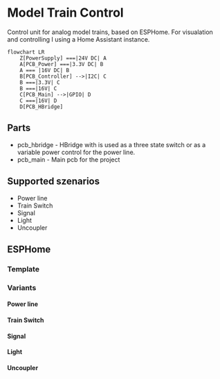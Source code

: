 # Model Train Control

Control unit for analog model trains, based on ESPHome. For visualation and controlling I using a Home Assistant instance.

```mermaid
flowchart LR
    Z[PowerSupply] ===|24V DC| A
    A[PCB_Power] ===|3.3V DC| B
    A === |16V DC| B
    B[PCB_Controller] -->|I2C| C
    B ===|3.3V| C
    B ===|16V| C
    C[PCB_Main] -->|GPIO| D
    C ===|16V| D
    D[PCB_HBridge]
```

## Parts

* pcb_hbridge - HBridge with is used as a three state switch or as a variable power control for the power line.
* pcb_main - Main pcb for the project 

## Supported szenarios

- Power line
- Train Switch
- Signal
- Light
- Uncoupler

## ESPHome

### Template

### Variants

#### Power line

#### Train Switch

#### Signal

#### Light

#### Uncoupler
